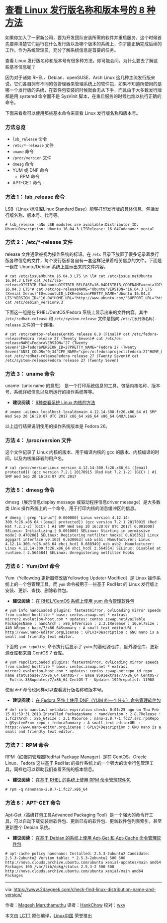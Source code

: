 # [查看 Linux 发行版名称和版本号的 8 种方法](https://linux.cn/article-9586-1.html)

如果你加入了一家新公司，要为开发团队安装所需的软件并重启服务，这个时候首先要弄清楚它们运行在什么发行版以及哪个版本的系统上，你才能正确完成后续的工作。作为系统管理员，充分了解系统信息是首要的任务。

查看 Linux 发行版名称和版本号有很多种方法。你可能会问，为什么要去了解这些基本信息呢？

因为对于诸如 RHEL、Debian、openSUSE、Arch Linux 这几种主流发行版来说，它们各自拥有不同的包管理器来管理系统上的软件包，如果不知道所使用的是哪一个发行版的系统，在软件包安装的时候就会无从下手，而且由于大多数发行版都是用 systemd 命令而不是 SysVinit 脚本，在重启服务的时候也难以执行正确的命令。

下面来看看可以使用那些基本命令来查看 Linux 发行版名称和版本号。

### 方法总览

- `lsb_release` 命令
- `/etc/*-release` 文件
- `uname` 命令
- `/proc/version` 文件
- `dmesg` 命令
- YUM 或 DNF 命令
  - RPM 命令
- APT-GET 命令

### 方法 1： lsb_release 命令

LSB（Linux 标准库Linux Standard Base）能够打印发行版的具体信息，包括发行版名称、版本号、代号等。

```
# lsb_release -aNo LSB modules are available.Distributor ID: UbuntuDescription: Ubuntu 16.04.3 LTSRelease: 16.04Codename: xenial
```

### 方法 2： /etc/*-release 文件

release 文件通常被视为操作系统的标识。在 `/etc` 目录下放置了很多记录着发行版各种信息的文件，每个发行版都各自有一套这样记录着相关信息的文件。下面是一组在 Ubuntu/Debian 系统上显示出来的文件内容。

```
# cat /etc/issueUbuntu 16.04.3 LTS \n \l# cat /etc/issue.netUbuntu 16.04.3 LTS# cat /etc/lsb-releaseDISTRIB_ID=UbuntuDISTRIB_RELEASE=16.04DISTRIB_CODENAME=xenialDISTRIB_DESCRIPTION="Ubuntu 16.04.3 LTS"# cat /etc/os-releaseNAME="Ubuntu"VERSION="16.04.3 LTS (Xenial Xerus)"ID=ubuntuID_LIKE=debianPRETTY_NAME="Ubuntu 16.04.3 LTS"VERSION_ID="16.04"HOME_URL="http://www.ubuntu.com/"SUPPORT_URL="http://help.ubuntu.com/"BUG_REPORT_URL="http://bugs.launchpad.net/ubuntu/"VERSION_CODENAME=xenialUBUNTU_CODENAME=xenial# cat /etc/debian_version9.3
```

下面这一组是在 RHEL/CentOS/Fedora 系统上显示出来的文件内容。其中 `/etc/redhat-release` 和 `/etc/system-release` 文件是指向 `/etc/[发行版名称]-release` 文件的一个连接。

```
# cat /etc/centos-releaseCentOS release 6.9 (Final)# cat /etc/fedora-releaseFedora release 27 (Twenty Seven)# cat /etc/os-releaseNAME=FedoraVERSION="27 (Twenty Seven)"ID=fedoraVERSION_ID=27PRETTY_NAME="Fedora 27 (Twenty Seven)"ANSI_COLOR="0;34"CPE_NAME="cpe:/o:fedoraproject:fedora:27"HOME_URL="https://fedoraproject.org/"SUPPORT_URL="https://fedoraproject.org/wiki/Communicating_and_getting_help"BUG_REPORT_URL="https://bugzilla.redhat.com/"REDHAT_BUGZILLA_PRODUCT="Fedora"REDHAT_BUGZILLA_PRODUCT_VERSION=27REDHAT_SUPPORT_PRODUCT="Fedora"REDHAT_SUPPORT_PRODUCT_VERSION=27PRIVACY_POLICY_URL="https://fedoraproject.org/wiki/Legal:PrivacyPolicy"# cat /etc/redhat-releaseFedora release 27 (Twenty Seven)# cat /etc/system-releaseFedora release 27 (Twenty Seven)
```

### 方法 3： uname 命令

uname（unix name 的意思） 是一个打印系统信息的工具，包括内核名称、版本号、系统详细信息以及所运行的操作系统等等。

- **建议阅读：** [6种查看系统 Linux 内核的方法](https://www.2daygeek.com/check-find-determine-running-installed-linux-kernel-version/)

```
# uname -aLinux localhost.localdomain 4.12.14-300.fc26.x86_64 #1 SMP Wed Sep 20 16:28:07 UTC 2017 x86_64 x86_64 x86_64 GNU/Linux
```

以上运行结果说明使用的操作系统版本是 Fedora 26。

### 方法 4： /proc/version 文件

这个文件记录了 Linux 内核的版本、用于编译内核的 gcc 的版本、内核编译的时间，以及内核编译者的用户名。

```
# cat /proc/versionLinux version 4.12.14-300.fc26.x86_64 ([email protected]) (gcc version 7.2.1 20170915 (Red Hat 7.2.1-2) (GCC) ) #1 SMP Wed Sep 20 16:28:07 UTC 2017
```

### 方法 5： dmesg 命令

dmesg（展示信息display message 或驱动程序信息driver message）是大多数类 Unix 操作系统上的一个命令，用于打印内核的消息缓冲区的信息。

```
# dmesg | grep "Linux"[ 0.000000] Linux version 4.12.14-300.fc26.x86_64 ([email protected]) (gcc version 7.2.1 20170915 (Red Hat 7.2.1-2) (GCC) ) #1 SMP Wed Sep 20 16:28:07 UTC 2017[ 0.001000] SELinux: Initializing.[ 0.001000] SELinux: Starting in permissive mode[ 0.470288] SELinux: Registering netfilter hooks[ 0.616351] Linux agpgart interface v0.103[ 0.630063] usb usb1: Manufacturer: Linux 4.12.14-300.fc26.x86_64 ehci_hcd[ 0.688949] usb usb2: Manufacturer: Linux 4.12.14-300.fc26.x86_64 ohci_hcd[ 2.564554] SELinux: Disabled at runtime.[ 2.564584] SELinux: Unregistering netfilter hooks
```

### 方法 6： Yum/Dnf 命令

Yum（Yellowdog 更新器修改版Yellowdog Updater Modified）是 Linux 操作系统上的一个包管理工具，而 `yum` 命令被用于一些基于 RedHat 的 Linux 发行版上安装、更新、查找、删除软件包。

- **建议阅读：** [在 RHEL/CentOS 系统上使用 yum 命令管理软件包](https://www.2daygeek.com/yum-command-examples-manage-packages-rhel-centos-systems/)

```
# yum info nanoLoaded plugins: fastestmirror, ovlLoading mirror speeds from cached hostfile * base: centos.zswap.net * extras: mirror2.evolution-host.com * updates: centos.zswap.netAvailable PackagesName : nanoArch : x86_64Version : 2.3.1Release : 10.el7Size : 440 kRepo : base/7/x86_64Summary : A small text editorURL : http://www.nano-editor.orgLicense : GPLv3+Description : GNU nano is a small and friendly text editor.
```

下面的 `yum repolist` 命令执行后显示了 yum 的基础源仓库、额外源仓库、更新源仓库都来自 CentOS 7 仓库。

```
# yum repolistLoaded plugins: fastestmirror, ovlLoading mirror speeds from cached hostfile * base: centos.zswap.net * extras: mirror2.evolution-host.com * updates: centos.zswap.netrepo id repo name statusbase/7/x86_64 CentOS-7 - Base 9591extras/7/x86_64 CentOS-7 - Extras 388updates/7/x86_64 CentOS-7 - Updates 1929repolist: 11908
```

使用 `dnf` 命令也同样可以查看发行版名称和版本号。

- **建议阅读：** [在 Fedora 系统上使用 DNF（YUM 的一个分支）命令管理软件包](https://www.2daygeek.com/dnf-command-examples-manage-packages-fedora-system/)

```
# dnf info nanoLast metadata expiration check: 0:01:25 ago on Thu Feb 15 01:59:31 2018.Installed PackagesName : nanoVersion : 2.8.7Release : 1.fc27Arch : x86_64Size : 2.1 MSource : nano-2.8.7-1.fc27.src.rpmRepo : @SystemFrom repo : fedoraSummary : A small text editorURL : https://www.nano-editor.orgLicense : GPLv3+Description : GNU nano is a small and friendly text editor.
```

### 方法 7： RPM 命令

RPM（红帽包管理器RedHat Package Manager）是在 CentOS、Oracle Linux、Fedora 这些基于 RedHat 的操作系统上的一个强大的命令行包管理工具，同样也可以帮助我们查看系统的版本信息。

- **建议阅读：** [在基于 RHEL 的系统上使用 RPM 命令管理软件包](https://www.2daygeek.com/rpm-command-examples/)

```
# rpm -q nanonano-2.8.7-1.fc27.x86_64
```

### 方法 8： APT-GET 命令

Apt-Get（高级打包工具Advanced Packaging Tool）是一个强大的命令行工具，可以自动下载安装新软件包、更新已有的软件包、更新软件包列表索引，甚至更新整个 Debian 系统。

- **建议阅读：** [在基于 Debian 的系统上使用 Apt-Get 和 Apt-Cache 命令管理软件包](https://www.2daygeek.com/apt-get-apt-cache-command-examples-manage-packages-debian-ubuntu-systems/)

```
# apt-cache policy nanonano: Installed: 2.5.3-2ubuntu2 Candidate: 2.5.3-2ubuntu2 Version table: * 2.5.3-2ubuntu2 500 500 http://nova.clouds.archive.ubuntu.com/ubuntu xenial-updates/main amd64 Packages 100 /var/lib/dpkg/status 2.5.3-2 500 500 http://nova.clouds.archive.ubuntu.com/ubuntu xenial/main amd64 Packages
```

------

via: <https://www.2daygeek.com/check-find-linux-distribution-name-and-version/>

作者：[Magesh Maruthamuthu](https://www.2daygeek.com/author/magesh/) 译者：[HankChow](https://github.com/HankChow) 校对：[wxy](https://github.com/wxy)

本文由 [LCTT](https://github.com/LCTT/TranslateProject) 原创编译，[Linux中国](https://linux.cn/article-9586-1.html) 荣誉推出
